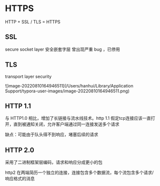 # HTTPS

HTTP + SSL / TLS = HTTPS

## SSL 

secure socket layer 安全嵌套字层 曾出现严重 bug ，已停用

## TLS

transport layer security

![image-20220810164946511](/Users/hanhui/Library/Application Support/typora-user-images/image-20220810164946511.png)

## HTTP 1.1

与 HTTP1.0 相比，增加了长链接与流水线技术。http 1.1 假定tcp连接应该一直打开，直到被通知关闭，允许客户端通过同一连接发送多个请求

缺点：可能由于队头得不到响应，堵塞后续的请求

## HTTP 2.0

采用了二进制框架层编码，请求和响应分成更小的包

http2 在两端简历一个独立的连接，连接包含多个数据流，每个流包含多个请求/响应格式的消息